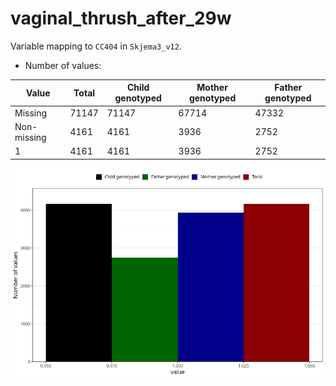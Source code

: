 # vaginal_thrush_after_29w
Variable mapping to `CC404` in `Skjema3_v12`.
- Number of values:

| Value | Total | Child genotyped | Mother genotyped | Father genotyped |
| ----- | ----- | --------------- | ---------------- | ---------------- |
| Missing | 71147 | 71147 | 67714 | 47332 |
| Non-missing | 4161 | 4161 | 3936 | 2752 |
| 1 | 4161 | 4161 | 3936 | 2752 |



![](vaginal_thrush_after_29w_n.png)



